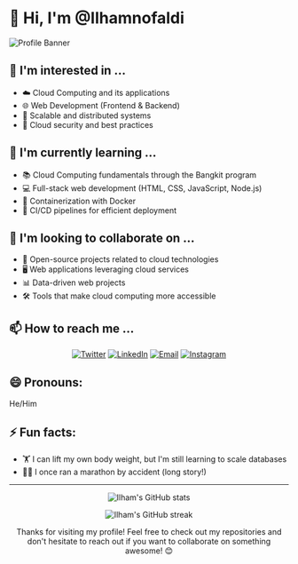 # 👋 Hi, I'm @Ilhamnofaldi

![Profile Banner](https://via.placeholder.com/1500x500.png?text=Cloud+%26+Web+Developer+in+Training)

## 👀 I'm interested in ...
- ☁️ Cloud Computing and its applications
- 🌐 Web Development (Frontend & Backend)
- 🚀 Scalable and distributed systems
- 🔐 Cloud security and best practices

## 🌱 I'm currently learning ...
- 📚 Cloud Computing fundamentals through the Bangkit program
- 💻 Full-stack web development (HTML, CSS, JavaScript, Node.js)
- 🐳 Containerization with Docker
- 🔧 CI/CD pipelines for efficient deployment

## 💞️ I'm looking to collaborate on ...
- 🌟 Open-source projects related to cloud technologies
- 🖥️ Web applications leveraging cloud services
- 📊 Data-driven web projects
- 🛠️ Tools that make cloud computing more accessible

## 📫 How to reach me ...
<p align="center">
  <a href="https://twitter.com/ilhamnofaldi"><img src="https://img.shields.io/badge/Twitter-1DA1F2?style=for-the-badge&logo=twitter&logoColor=white" alt="Twitter"></a>
  <a href="https://www.linkedin.com/in/ilhamnofaldi/"><img src="https://img.shields.io/badge/LinkedIn-0077B5?style=for-the-badge&logo=linkedin&logoColor=white" alt="LinkedIn"></a>
  <a href="mailto:ilhamnofaldi@gmail.com"><img src="https://img.shields.io/badge/Email-D14836?style=for-the-badge&logo=gmail&logoColor=white" alt="Email"></a>
  <a href="https://www.instagram.com/ilhamnofaldi/"><img src="https://img.shields.io/badge/instagram-D14836?style=for-the-badge&logo=instagram&logoColor=white" alt="Instagram"></a>
</p>

## 😄 Pronouns:
He/Him

## ⚡ Fun facts:
- 🏋️ I can lift my own body weight, but I'm still learning to scale databases
- 🏃‍♂️ I once ran a marathon by accident (long story!)

---

<p align="center">
  <img src="https://github-readme-stats.vercel.app/api?username=ilhamnofaldi&show_icons=true&theme=radical" alt="Ilham's GitHub stats">
</p>

<p align="center">
  <img src="https://github-readme-streak-stats.herokuapp.com/?user=ilhamnofaldi&theme=dark" alt="Ilham's GitHub streak">
</p>

<p align="center">
  Thanks for visiting my profile! Feel free to check out my repositories and don't hesitate to reach out if you want to collaborate on something awesome! 😊
</p>

